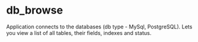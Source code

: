 db_browse
=========

Application connects to the databases (db type - MySql, PostgreSQL). Lets you view a list of all tables, their fields, indexes and status.